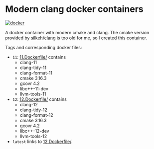 # Modern clang docker containers

[![docker](https://img.shields.io/docker/pulls/cbachhuber/clang.svg)](https://hub.docker.com/r/cbachhuber/clang/)

A docker container with modern cmake and clang. The cmake version provided by [silkeh/clang](https://github.com/silkeh/docker-clang) is too old for me, so I created this container.

Tags and corresponding docker files:

- `11`: [11.Dockerfile/](https://github.com/cbachhuber/clang/blob/master/11.Dockerfile/Dockerfile) contains
  - clang-11
  - clang-tidy-11
  - clang-format-11
  - cmake 3.16.3
  - gcovr 4.2
  - libc++-11-dev
  - llvm-tools-11
- `12`: [12.Dockerfile/](https://github.com/cbachhuber/clang/blob/master/12.Dockerfile/Dockerfile) contains
  - clang-12
  - clang-tidy-12
  - clang-format-12
  - cmake 3.16.3
  - gcovr 4.2
  - libc++-12-dev
  - llvm-tools-12
- `latest` links to [12.Dockerfile/](https://github.com/cbachhuber/clang/blob/master/12.Dockerfile/Dockerfile).
